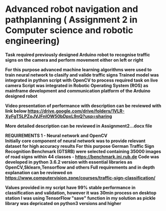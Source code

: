 # Advanced robot navigation and pathplanning ( Assignment 2 in Computer science and robotic engineering)

<b /> Task required previously designed Arduino robot to recognise traffic signs on the camera and perform movement either on left or right

<b /> For this purpose advanced machine learning algorithms were used to train neural network to clasify and valide traffic signs
<b /> Trained model was integrated in python script with OpenCV to process required task on live camera
<b /> Script was integrated in Robotic Operating System (ROS) as mainframe development and communication platform of the Arduino designed robot

<b /> Video presentation of performance with description can be reviewed with link below
<b /> https://drive.google.com/drive/folders/1VLR-XyFgT5LPZoJVJFnIOW50bDpxL9nQ?usp=sharing

<b /> More detailed description can be reviewed in Assignment2...docx file

<b />    REQUIREMENTS  1 - Neural network and OpenCV
<b />    
<b />    Initially core component of neural network was to provide relevant dataset for high accuracy results
<b />    For this purpose German Traffic Sign Recognition Benchmark (GTSRB) were selected containing 35000 images
<b />    of road signs within 44 classes - https://benchmark.ini.rub.de
<b />    Code was developed in python 3.6.2 version with essential libraries as OpenCV,Sklearn,Tensorflow and others
<b />    Full requirements and in depth explanation can be reviewed on https://www.computervision.zone/courses/traffic-sign-classification/

<b />    Values provided in my script have 99% stable performance in classification and validation, however it was 30min process on desktop station
<b />    I was using TensorFlow "save" function in my solution as pickle library was depricated on python3 versions and higher


